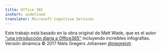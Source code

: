 ```yaml
---
title: Office 365
inshort: undefined
translator: Microsoft Cognitive Services
---
```



Este trabajo está basado en la obra original de Matt Wade, que es el autor ["una introducción diaria a Office365"](http://icansharepoint.com/an-everyday-intro-to-office-365/) incluyendo increíbles infografías. Versión dinámica © 2017 Niels Gregers Johansen [@niegrejoh](https://twitter.com/niegrejoh)


